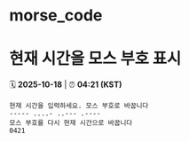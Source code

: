 # morse_code
# 현재 시간을 모스 부호 표시
<!-- MORSE_TIME_START -->
🗓️ **2025-10-18** | ⏰ **04:21 (KST)**

```
현재 시간을 입력하세요. 모스 부호로 바꿉니다
----- ....- ..--- .----
모스 부호를 다시 현재 시간으로 바꿉니다
0421
```
<!-- MORSE_TIME_END -->
